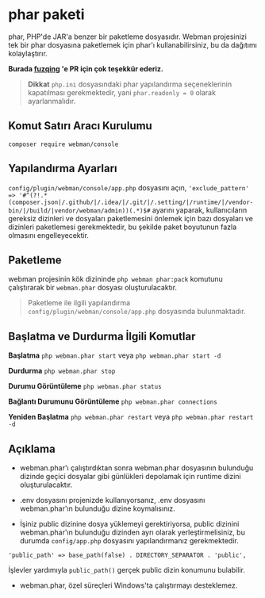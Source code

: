 # phar paketi

phar, PHP'de JAR'a benzer bir paketleme dosyasıdır. Webman projesinizi tek bir phar dosyasına paketlemek için phar'ı kullanabilirsiniz, bu da dağıtımı kolaylaştırır.

**Burada [fuzqing](https://github.com/fuzqing) 'e PR için çok teşekkür ederiz.**

> **Dikkat**
> `php.ini` dosyasındaki phar yapılandırma seçeneklerinin kapatılması gerekmektedir, yani `phar.readonly = 0` olarak ayarlanmalıdır.

## Komut Satırı Aracı Kurulumu
`composer require webman/console`

## Yapılandırma Ayarları
`config/plugin/webman/console/app.php` dosyasını açın, `'exclude_pattern'   => '#^(?!.*(composer.json|/.github/|/.idea/|/.git/|/.setting/|/runtime/|/vendor-bin/|/build/|vendor/webman/admin))(.*)$#` ayarını yaparak, kullanıcıların gereksiz dizinleri ve dosyaları paketlemesini önlemek için bazı dosyaları ve dizinleri paketlemesi gerekmektedir, bu şekilde paket boyutunun fazla olmasını engelleyecektir.

## Paketleme
webman projesinin kök dizininde `php webman phar:pack` komutunu çalıştırarak bir `webman.phar` dosyası oluşturulacaktır.

> Paketleme ile ilgili yapılandırma `config/plugin/webman/console/app.php` dosyasında bulunmaktadır.

## Başlatma ve Durdurma İlgili Komutlar
**Başlatma**
`php webman.phar start` veya `php webman.phar start -d`

**Durdurma**
`php webman.phar stop`

**Durumu Görüntüleme**
`php webman.phar status`

**Bağlantı Durumunu Görüntüleme**
`php webman.phar connections`

**Yeniden Başlatma**
`php webman.phar restart` veya `php webman.phar restart -d`

## Açıklama
* webman.phar'ı çalıştırdıktan sonra webman.phar dosyasının bulunduğu dizinde geçici dosyalar gibi günlükleri depolamak için runtime dizini oluşturulacaktır.

* .env dosyasını projenizde kullanıyorsanız, .env dosyasını webman.phar'ın bulunduğu dizine koymalısınız.

* İşiniz public dizinine dosya yüklemeyi gerektiriyorsa, public dizinini webman.phar'ın bulunduğu dizinden ayrı olarak yerleştirmelisiniz, bu durumda `config/app.php` dosyasını yapılandırmanız gerekmektedir.
```
'public_path' => base_path(false) . DIRECTORY_SEPARATOR . 'public',
```
İşlevler yardımıyla `public_path()` gerçek public dizin konumunu bulabilir.

* webman.phar, özel süreçleri Windows'ta çalıştırmayı desteklemez.
